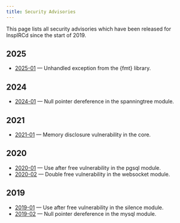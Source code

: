 ```yaml
---
title: Security Advisories
---
```


This page lists all security advisories which have been released for InspIRCd since the start of 2019.

## 2025

* [2025-01](/security/2025-01) &mdash; Unhandled exception from the {fmt} library.

## 2024

* [2024-01](/security/2024-01) &mdash; Null pointer dereference in the spanningtree module.

## 2021

* [2021-01](/security/2021-01) &mdash; Memory disclosure vulnerability in the core.

## 2020

* [2020-01](/security/2020-01) &mdash; Use after free vulnerability in the pgsql module.
* [2020-02](/security/2020-02) &mdash; Double free vulnerability in the websocket module.

## 2019

* [2019-01](/security/2019-01) &mdash; Use after free vulnerability in the silence module.
* [2019-02](/security/2019-02) &mdash; Null pointer dereference in the mysql module.
